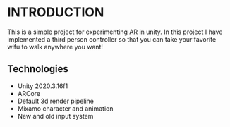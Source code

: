 # INTRODUCTION
This is a simple project for experimenting AR in unity. In this project I have implemented a third person controller so that you can take your favorite wifu to walk anywhere you want!

## Technologies
- Unity 2020.3.16f1
- ARCore
- Default 3d render pipeline
- Mixamo character and animation
- New and old input system
